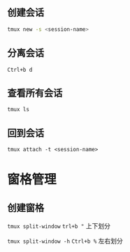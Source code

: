 ## 创建会话

```sh
tmux new -s <session-name>
```

## 分离会话

`Ctrl+b d`

## 查看所有会话

`tmux ls`

## 回到会话

`tmux attach -t <session-name>`

# 窗格管理

## 创建窗格

`tmux split-window` `trl+b "` 上下划分

`tmux split-window -h` `Ctrl+b %` 左右划分
